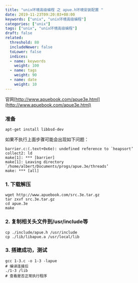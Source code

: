 ```yaml
---
title: "unix环境高级编程 之 apue.h环境安装配置 "
date: 2019-11-23T09:20:03+08:00
keywords: ["unix", "unix环境高级编程"]
categories: ["unix"]
tags: ["unix", "unix环境高级编程"]
draft: false
related:
  threshold: 80
  includeNewer: false
  toLower: false
  indices:
  - name: keywords
    weight: 100
  - name: tags
    weight: 90
  - name: date
    weight: 10
---
```


官网[http://www.apuebook.com/apue3e.html](http://www.apuebook.com/apue3e.html)

### 准备
```shell script
apt-get install libbsd-dev
```
如果不执行上面步骤可能会出现如下问题：
```shell script
barrier.c:(.text+0x6e): undefined reference to `heapsort’
collect2: ld
make[1]: *** [barrier] 
make[1]: Leaving directory `/home/albert/Documents/progs/apue.3e/threads’
make: *** [all] 
```

### 1. 下载解压
```shell script
wget http://www.apuebook.com/src.3e.tar.gz
tar zxvf src.3e.tar.gz
cd apue.3e
make
```
### 2. 复制相关头文件到/usr/include等
```shell script
cp ./include/apue.h /usr/include
cp ./lib/libapue.a /usr/local/lib
```
### 3. 搭建成功，测试
```shell script
gcc 1-3.c -o 1-3 -lapue
# 编译连接后
./1-3 /lib
# 查看是否正常执行程序
```


